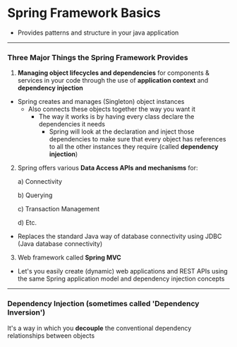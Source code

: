 # Spring Framework Basics

-  Provides patterns and structure in your java application

-------------------------

### Three Major Things the Spring Framework Provides

1)  **Managing object lifecycles and dependencies** for components & services in your code through the use of **application context** and **dependency injection**
-  Spring creates and manages (Singleton) object instances
    - Also connects these objects together the way you want it
      -  The way it works is by having every class declare the dependencies it needs
          - Spring will look at the declaration and inject those dependencies to make sure that every object has references to all the other instances they require (called **dependency injection**)
2)  Spring offers various **Data Access APIs and mechanisms** for:

    a)  Connectivity
    
    b)  Querying
    
    c)  Transaction Management
    
    d)  Etc.
    
-  Replaces the standard Java way of database connectivity using JDBC (Java database connectivity)

3)  Web framework called **Spring MVC**
-  Let's you easily create (dynamic) web applications and REST APIs using the same Spring application model and dependency injection concepts

-------------------------

### Dependency Injection (sometimes called 'Dependency Inversion')

It's a way in which you **decouple** the conventional dependency relationships between objects
